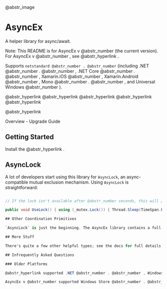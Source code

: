 @abstr_image 

# AsyncEx

A helper library for async/await.

Note: This README is for AsyncEx v @abstr_number (the current version). For AsyncEx v @abstr_number , see @abstr_hyperlink .

Supports `netstandard @abstr_number . @abstr_number` (including .NET @abstr_number . @abstr_number , .NET Core @abstr_number . @abstr_number , Xamarin.iOS @abstr_number , Xamarin.Android @abstr_number , Mono @abstr_number . @abstr_number , and Universal Windows @abstr_number ).

@abstr_hyperlink @abstr_hyperlink @abstr_hyperlink @abstr_hyperlink @abstr_hyperlink 

@abstr_hyperlink 

Overview - Upgrade Guide

## Getting Started

Install the @abstr_hyperlink .

## AsyncLock

A lot of developers start using this library for `AsyncLock`, an async-compatible mutual exclusion mechanism. Using `AsyncLock` is straightforward:

```C# private readonly AsyncLock _mutex = new AsyncLock(); public async Task UseLockAsync() { // AsyncLock can be locked asynchronously using (await _mutex.LockAsync()) { // It's safe to await while the lock is held await Task.Delay(TimeSpan.FromSeconds( @abstr_number )); } } @abstr_code_section C# public async Task UseLockAsync() { // Attempt to take the lock only for @abstr_number seconds. var cts = new CancellationTokenSource(TimeSpan.FromSeconds( @abstr_number ));

// If the lock isn't available after @abstr_number seconds, this will // raise OperationCanceledException. using (await _mutex.LockAsync(cts.Token)) { await Task.Delay(TimeSpan.FromSeconds( @abstr_number )); } } @abstr_code_section C# public async Task UseLockAsync() { using (await _mutex.LockAsync()) { await Task.Delay(TimeSpan.FromSeconds( @abstr_number )); } }

public void UseLock() { using (_mutex.Lock()) { Thread.Sleep(TimeSpan.FromSeconds( @abstr_number )); } } ```

## Other Coordination Primitives

`AsyncLock` is just the beginning. The AsyncEx library contains a full suite of coordination primitives: `AsyncManualResetEvent`, `AsyncAutoResetEvent`, `AsyncConditionVariable`, `AsyncMonitor`, `AsyncSemaphore`, `AsyncCountdownEvent`, and `AsyncReaderWriterLock`.

## More Stuff

There's quite a few other helpful types; see the docs for full details

## Infrequently Asked Questions

### Older Platforms

@abstr_hyperlink supported .NET @abstr_number . @abstr_number , Windows Store @abstr_number . @abstr_number , Windows Phone Silverlight @abstr_number . @abstr_number , Windows Phone Applications @abstr_number . @abstr_number , and Silverlight @abstr_number . @abstr_number . Support for these platforms has been dropped with AsyncEx v @abstr_number .

AsyncEx v @abstr_number supported Windows Store @abstr_number . @abstr_number , Windows Phone Silverlight @abstr_number . @abstr_number , and Silverlight @abstr_number . @abstr_number . Support for these platforms has been dropped with AsyncEx v @abstr_number .
